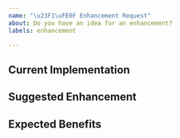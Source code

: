 ```yaml
---
name: "\u23F1\uFE0F Enhancement Request"
about: Do you have an idea for an enhancement?
labels: enhancement

---
```

<!--
Thanks for proposing an enhancement 🙌 ❤️

Before opening a new issue, please make sure that we do not have any duplicates already open. You can ensure this by searching the issue list for this repository. If there is a duplicate, please close your issue and add a comment to the existing issue instead.

📚 Please refer to the latest documentation in the `docs/` directory or online at https://netz98.github.io/n98-magerun2 for setup, usage, and contribution guidelines. Do not use the README.md for documentation.
-->


## Current Implementation
<!-- Describe or point to the current implementation that you would like to see improved -->

## Suggested Enhancement
<!-- Outline the idea of your enhancement, by e.g., describing the algorithm you propose. You can also create a Pull Request to outline your idea -->

## Expected Benefits
<!-- Summarize how your enhancement could aid the implementation (performance, readability, memory consumption, etc.). Please also back up with measurements or give detailed explanations for reduced runtimes, memory consumption, etc.  -->
